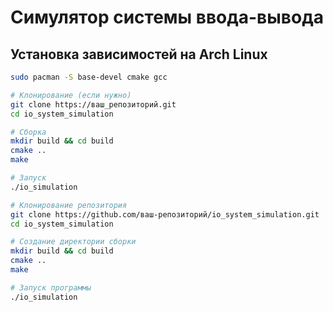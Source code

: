# Симулятор системы ввода-вывода

## Установка зависимостей на Arch Linux
```bash
sudo pacman -S base-devel cmake gcc

# Клонирование (если нужно)
git clone https://ваш_репозиторий.git
cd io_system_simulation

# Сборка
mkdir build && cd build
cmake ..
make

# Запуск
./io_simulation

# Клонирование репозитория
git clone https://github.com/ваш-репозиторий/io_system_simulation.git
cd io_system_simulation

# Создание директории сборки
mkdir build && cd build
cmake ..
make

# Запуск программы
./io_simulation